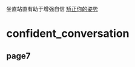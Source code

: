 坐直站直有助于增强自信
[矫正你的姿势](https://zh.wikihow.com/%E7%9F%AB%E6%AD%A3%E4%BD%A0%E7%9A%84%E5%A7%BF%E5%8A%BF)

# confident_conversation

## page7
